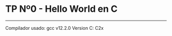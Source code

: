 # TP Nº0 - Hello World en C 

--------------------------------

Compilador usado: gcc v12.2.0 Version C: C2x
